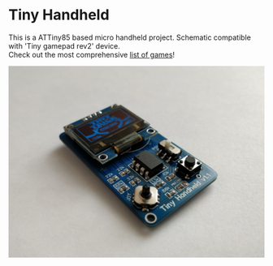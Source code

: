# Tiny Handheld
This is a ATTiny85 based micro handheld project.
Schematic compatible with 'Tiny gamepad rev2' device.  
Check out the most comprehensive [list of games](https://github.com/Yevgeniy-Olexandrenko/tiny-handheld/tree/master/software/games)!

![V1.1 Top Side](/hardware/tiny-handheld/v1.1/Photo_Top_Side.jpg)
